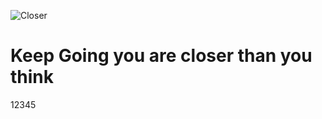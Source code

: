![Closer](https://github.com/user-attachments/assets/47efe389-f106-474c-aa54-241784d751b4)

# Keep Going you are closer than you think
12345